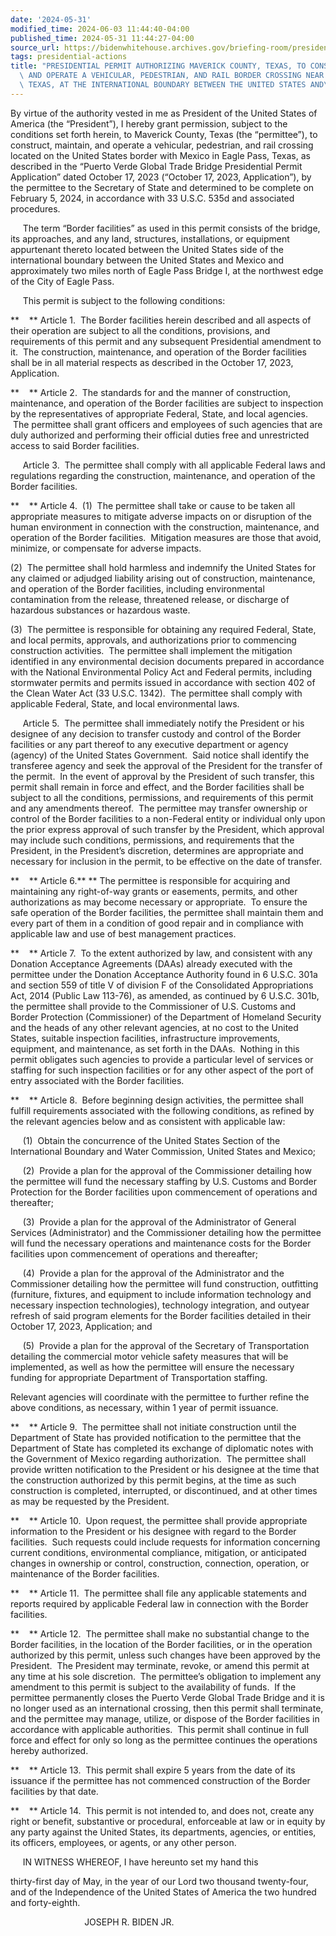 ```yaml
---
date: '2024-05-31'
modified_time: 2024-06-03 11:44:40-04:00
published_time: 2024-05-31 11:44:27-04:00
source_url: https://bidenwhitehouse.archives.gov/briefing-room/presidential-actions/2024/05/31/presidential-permit-authorizing-maverick-county-texas-to-construct-maintain-and-operate-a-vehicular-pedestrian-and-rail-border-crossing-near-eagle-pass-texas-at-the-international-boundary-betw/
tags: presidential-actions
title: "PRESIDENTIAL PERMIT AUTHORIZING MAVERICK COUNTY, TEXAS, TO CONSTRUCT, MAINTAIN,\
  \ AND OPERATE A VEHICULAR, PEDESTRIAN, AND RAIL BORDER CROSSING NEAR EAGLE PASS,\
  \ TEXAS, AT THE INTERNATIONAL BOUNDARY BETWEEN THE UNITED STATES AND\_MEXICO"
---
```

 
By virtue of the authority vested in me as President of the United
States of America (the “President”), I hereby grant permission, subject
to the conditions set forth herein, to Maverick County, Texas (the
“permittee”), to construct, maintain, and operate a vehicular,
pedestrian, and rail crossing located on the United States border with
Mexico in Eagle Pass, Texas, as described in the “Puerto Verde Global
Trade Bridge Presidential Permit Application” dated October 17, 2023
(“October 17, 2023, Application”), by the permittee to the Secretary of
State and determined to be complete on February 5, 2024, in accordance
with 33 U.S.C. 535d and associated procedures.

     The term “Border facilities” as used in this permit consists of the
bridge, its approaches, and any land, structures, installations, or
equipment appurtenant thereto located between the United States side of
the international boundary between the United States and Mexico and
approximately two miles north of Eagle Pass Bridge I, at the northwest
edge of the City of Eagle Pass.   

     This permit is subject to the following conditions:

**    ** Article 1.  The Border facilities herein described and all
aspects of their operation are subject to all the conditions,
provisions, and requirements of this permit and any subsequent
Presidential amendment to it.  The construction, maintenance, and
operation of the Border facilities shall be in all material respects as
described in the October 17, 2023, Application.

**    ** Article 2.  The standards for and the manner of construction,
maintenance, and operation of the Border facilities are subject to
inspection by the representatives of appropriate Federal, State, and
local agencies.  The permittee shall grant officers and employees of
such agencies that are duly authorized and performing their official
duties free and unrestricted access to said Border facilities.

     Article 3.  The permittee shall comply with all applicable Federal
laws and regulations regarding the construction, maintenance, and
operation of the Border facilities.

**    ** Article 4.  (1)  The permittee shall take or cause to be taken
all appropriate measures to mitigate adverse impacts on or disruption of
the human environment in connection with the construction, maintenance,
and operation of the Border facilities.  Mitigation measures are those
that avoid, minimize, or compensate for adverse impacts.

\(2\)  The permittee shall hold harmless and indemnify the United States
for any claimed or adjudged liability arising out of construction,
maintenance, and operation of the Border facilities, including
environmental contamination from the release, threatened release, or
discharge of hazardous substances or hazardous waste.

\(3\)  The permittee is responsible for obtaining any required Federal,
State, and local permits, approvals, and authorizations prior to
commencing construction activities.  The permittee shall implement the
mitigation identified in any environmental decision documents prepared
in accordance with the National Environmental Policy Act and Federal
permits, including stormwater permits and permits issued in accordance
with section 402 of the Clean Water Act (33 U.S.C. 1342).  The permittee
shall comply with applicable Federal, State, and local environmental
laws.

     Article 5.  The permittee shall immediately notify the President or
his designee of any decision to transfer custody and control of the
Border facilities or any part thereof to any executive department or
agency (agency) of the United States Government.  Said notice shall
identify the transferee agency and seek the approval of the President
for the transfer of the permit.  In the event of approval by the
President of such transfer, this permit shall remain in force and
effect, and the Border facilities shall be subject to all the
conditions, permissions, and requirements of this permit and any
amendments thereof.  The permittee may transfer ownership or control of
the Border facilities to a non-Federal entity or individual only upon
the prior express approval of such transfer by the President, which
approval may include such conditions, permissions, and requirements that
the President, in the President’s discretion, determines are appropriate
and necessary for inclusion in the permit, to be effective on the date
of transfer.

**    ** Article 6.** ** The permittee is responsible for acquiring and
maintaining any right-of-way grants or easements, permits, and other
authorizations as may become necessary or appropriate.  To ensure the
safe operation of the Border facilities, the permittee shall maintain
them and every part of them in a condition of good repair and in
compliance with applicable law and use of best management practices.

**    ** Article 7.  To the extent authorized by law, and consistent
with any Donation Acceptance Agreements (DAAs) already executed with the
permittee under the Donation Acceptance Authority found in 6 U.S.C. 301a
and section 559 of title V of division F of the Consolidated
Appropriations Act, 2014 (Public Law 113-76), as amended, as continued
by 6 U.S.C. 301b, the permittee shall provide to the Commissioner of
U.S. Customs and Border Protection (Commissioner) of the Department of
Homeland Security and the heads of any other relevant agencies, at
no cost to the United States, suitable inspection facilities,
infrastructure improvements, equipment, and maintenance, as set forth in
the DAAs.  Nothing in this permit obligates such agencies to provide a
particular level of services or staffing for such inspection facilities
or for any other aspect of the port of entry associated with the Border
facilities.

**    ** Article 8.  Before beginning design activities, the permittee
shall fulfill requirements associated with the following conditions, as
refined by the relevant agencies below and as consistent with applicable
law:

     (1)  Obtain the concurrence of the United States Section of the
International Boundary and Water Commission, United States and Mexico;

     (2)  Provide a plan for the approval of the Commissioner detailing
how the permittee will fund the necessary staffing by U.S. Customs and
Border Protection for the Border facilities upon commencement of
operations and thereafter;

     (3)  Provide a plan for the approval of the Administrator of
General Services (Administrator) and the Commissioner detailing how the
permittee will fund the necessary operations and maintenance costs for
the Border facilities upon commencement of operations and thereafter;

     (4)  Provide a plan for the approval of the Administrator and the
Commissioner detailing how the permittee will fund construction,
outfitting (furniture, fixtures, and equipment to include information
technology and necessary inspection technologies), technology
integration, and outyear refresh of said program elements for the Border
facilities detailed in their October 17, 2023, Application; and

     (5)  Provide a plan for the approval of the Secretary of
Transportation detailing the commercial motor vehicle safety measures
that will be implemented, as well as how the permittee will ensure the
necessary funding for appropriate Department of Transportation staffing.

Relevant agencies will coordinate with the permittee to further refine
the above conditions, as necessary, within 1 year of permit issuance.

**    ** Article 9.  The permittee shall not initiate construction until
the Department of State has provided notification to the permittee that
the Department of State has completed its exchange of diplomatic notes
with the Government of Mexico regarding authorization.  The permittee
shall provide written notification to the President or his designee at
the time that the construction authorized by this permit begins, at the
time as such construction is completed, interrupted, or discontinued,
and at other times as may be requested by the President.

**    ** Article 10.  Upon request, the permittee shall provide
appropriate information to the President or his designee with regard to
the Border facilities.  Such requests could include requests for
information concerning current conditions, environmental compliance,
mitigation, or anticipated changes in ownership or control,
construction, connection, operation, or maintenance of the Border
facilities.

**    ** Article 11.  The permittee shall file any applicable statements
and reports required by applicable Federal law in connection with the
Border facilities.

**    ** Article 12.  The permittee shall make no substantial change to
the Border facilities, in the location of the Border facilities, or in
the operation authorized by this permit, unless such changes have been
approved by the President.  The President may terminate, revoke, or
amend this permit at any time at his sole discretion.  The permittee’s
obligation to implement any amendment to this permit is subject to the
availability of funds.  If the permittee permanently closes the Puerto
Verde Global Trade Bridge and it is no longer used as an international
crossing, then this permit shall terminate, and the permittee may
manage, utilize, or dispose of the Border facilities in accordance with
applicable authorities.  This permit shall continue in full force and
effect for only so long as the permittee continues the operations hereby
authorized. 

**    ** Article 13.  This permit shall expire 5 years from the date of
its issuance if the permittee has not commenced construction of the
Border facilities by that date.

**    ** Article 14.  This permit is not intended to, and does
not, create any right or benefit, substantive or procedural, enforceable
at law or in equity by any party against the United States, its
departments, agencies, or entities, its officers, employees, or agents,
or any other person.

     IN WITNESS WHEREOF, I have hereunto set my hand this

thirty-first day of May, in the year of our Lord
two thousand twenty-four, and of the Independence of the United States
of America the two hundred and forty-eighth.

                              JOSEPH R. BIDEN JR.
